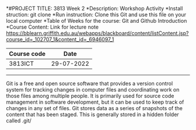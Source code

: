 *#PROJECT TITLE: 3813 Week 2 
*Description: Workshop Activity
*Install struction: git clone
*Run instruction:
Clone this Git and use this file on your local computer
*Table of Weeks for the course:
Git and Github Introduction
*Course Content:
Link for lecture note
https://bblearn.griffith.edu.au/webapps/blackboard/content/listContent.jsp?course_id=_102707_1&content_id=_6946097_1


Course code| Date
------------ | -------------
3813ICT | 29-07-2022
------------------------------

Git is a free and open source software that provides a version control
system for tracking changes in computer files and coordinating work on those
files among multiple people.
It is primarily used for source code management in software
development, but it can be used to keep track of changes in any set of files.
Git stores data as a series of snapshots of the content that has been staged.
This is generally stored in a hidden folder called .git/
